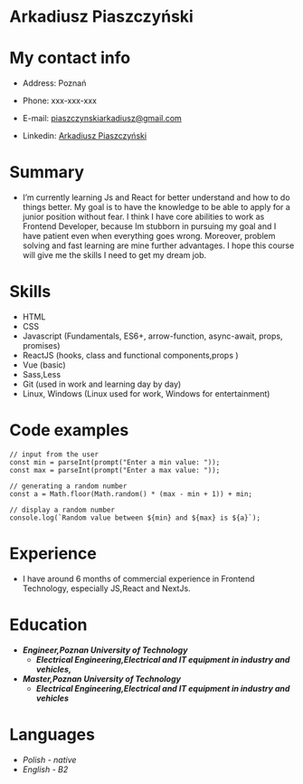 # Arkadiusz Piaszczyński

# My contact info

- Address: Poznań

- Phone: xxx-xxx-xxx

- E-mail: piaszczynskiarkadiusz@gmail.com

- Linkedin: [Arkadiusz Piaszczyński](https://www.linkedin.com/in/arkadiusz-piaszczy%C5%84ski-a2b81019b/)

# Summary

- I’m currently learning Js and React for better understand and how to do things better. My goal is to have the knowledge to be able to apply for a junior position without fear. I think I have core abilities to work as Frontend Developer, because Im stubborn in pursuing my goal and I have patient even when everything goes wrong. Moreover, problem solving and fast learning are mine further advantages. I hope this course will give me the skills I need to get my dream job.

# Skills

- HTML
- CSS
- Javascript (Fundamentals, ES6+, arrow-function, async-await, props, promises)
- ReactJS (hooks, class and functional components,props )
- Vue (basic)
- Sass,Less
- Git (used in work and learning day by day)
- Linux, Windows (Linux used for work, Windows for entertainment)

# Code examples

```
// input from the user
const min = parseInt(prompt("Enter a min value: "));
const max = parseInt(prompt("Enter a max value: "));

// generating a random number
const a = Math.floor(Math.random() * (max - min + 1)) + min;

// display a random number
console.log(`Random value between ${min} and ${max} is ${a}`);
```

# Experience

- I have around 6 months of commercial experience in Frontend Technology, especially JS,React and NextJs.

# Education

- **_Engineer,Poznan University of Technology_**
  - **_Electrical Engineering,Electrical and IT equipment in industry and vehicles,_**
- **_Master,Poznan University of Technology_**
  - **_Electrical Engineering,Electrical and IT equipment in industry and vehicles_**

# Languages

- _Polish - native_
- _English - B2_
